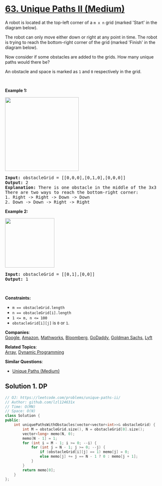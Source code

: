 # [63. Unique Paths II (Medium)](https://leetcode.com/problems/unique-paths-ii/)

<p>A robot is located at the top-left corner of a <code>m x n</code> grid (marked 'Start' in the diagram below).</p>

<p>The robot can only move either down or right at any point in time. The robot is trying to reach the bottom-right corner of the grid (marked 'Finish' in the diagram below).</p>

<p>Now consider if some obstacles are added to the grids. How many unique paths would there be?</p>

<p>An obstacle and space is marked as <code>1</code> and <code>0</code> respectively in the grid.</p>

<p>&nbsp;</p>
<p><strong>Example 1:</strong></p>
<img alt="" src="https://assets.leetcode.com/uploads/2020/11/04/robot1.jpg" style="width: 242px; height: 242px;">
<pre><strong>Input:</strong> obstacleGrid = [[0,0,0],[0,1,0],[0,0,0]]
<strong>Output:</strong> 2
<strong>Explanation:</strong> There is one obstacle in the middle of the 3x3 grid above.
There are two ways to reach the bottom-right corner:
1. Right -&gt; Right -&gt; Down -&gt; Down
2. Down -&gt; Down -&gt; Right -&gt; Right
</pre>

<p><strong>Example 2:</strong></p>
<img alt="" src="https://assets.leetcode.com/uploads/2020/11/04/robot2.jpg" style="width: 162px; height: 162px;">
<pre><strong>Input:</strong> obstacleGrid = [[0,1],[0,0]]
<strong>Output:</strong> 1
</pre>

<p>&nbsp;</p>
<p><strong>Constraints:</strong></p>

<ul>
	<li><code>m ==&nbsp;obstacleGrid.length</code></li>
	<li><code>n ==&nbsp;obstacleGrid[i].length</code></li>
	<li><code>1 &lt;= m, n &lt;= 100</code></li>
	<li><code>obstacleGrid[i][j]</code> is <code>0</code> or <code>1</code>.</li>
</ul>

**Companies**:  
[Google](https://leetcode.com/company/google), [Amazon](https://leetcode.com/company/amazon), [Mathworks](https://leetcode.com/company/mathworks), [Bloomberg](https://leetcode.com/company/bloomberg), [GoDaddy](https://leetcode.com/company/godaddy), [Goldman Sachs](https://leetcode.com/company/goldman-sachs), [Lyft](https://leetcode.com/company/lyft)

**Related Topics**:  
[Array](https://leetcode.com/tag/array/), [Dynamic Programming](https://leetcode.com/tag/dynamic-programming/)

**Similar Questions**:
* [Unique Paths (Medium)](https://leetcode.com/problems/unique-paths/)

## Solution 1. DP

```cpp
// OJ: https://leetcode.com/problems/unique-paths-ii/
// Author: github.com/lzl124631x
// Time: O(MN)
// Space: O(N)
class Solution {
public:
    int uniquePathsWithObstacles(vector<vector<int>>& obstacleGrid) {
        int M = obstacleGrid.size(), N = obstacleGrid[0].size();
        vector<long> memo(N, 0);
        memo[N - 1] = 1;
        for (int i = M - 1; i >= 0; --i) {
            for (int j = N - 1; j >= 0; --j) {
                if (obstacleGrid[i][j] == 1) memo[j] = 0;
                else memo[j] += j == N - 1 ? 0 : memo[j + 1];
            }
        }
        return memo[0];
    }
};
```